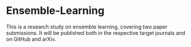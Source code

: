 # Ensemble-Learning
This is a research study on ensemble learning, covering two paper submissions. It will be published both in the respective target journals and on GitHub and arXiv.
